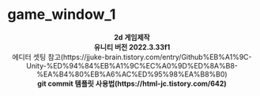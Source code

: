 # game_window_1
<div  align="center">
  <div>
    <b>2d 게임제작</b>
  </div> 
  <div>
    <b>유니티 버전 2022.3.33f1</b>
  </div>
  <div>
    에디터 셋팅 참고(https://jjuke-brain.tistory.com/entry/Github%EB%A1%9C-Unity-%ED%94%84%EB%A1%9C%EC%A0%9D%ED%8A%B8-%EA%B4%80%EB%A6%AC%ED%95%98%EA%B8%B0)
  </div>
  <div>
    <b>git commit 템플릿 사용법(https://html-jc.tistory.com/642)</b>
  </div>
</div>

 
